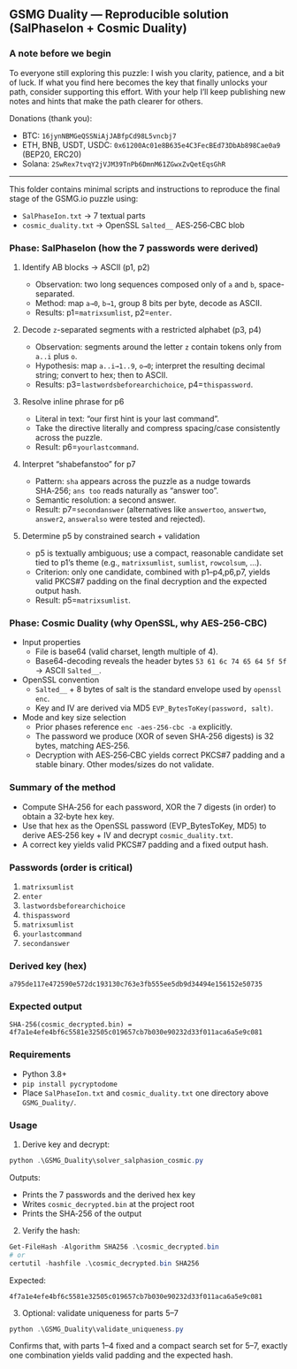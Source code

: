 ## GSMG Duality — Reproducible solution (SalPhaseIon + Cosmic Duality)

### A note before we begin
To everyone still exploring this puzzle: I wish you clarity, patience, and a bit of luck. If what you find here becomes the key that finally unlocks your path, consider supporting this effort. With your help I’ll keep publishing new notes and hints that make the path clearer for others.

Donations (thank you):
- BTC: `16jynNBMGeQSSNiAjJABfpCd98L5vncbj7`
- ETH, BNB, USDT, USDC: `0x61200Ac01e8B635e4C3FecBEd73DbAb898Cae0a9` (BEP20, ERC20)
- Solana: `2SwRex7tvqY2jVJM39TnPb6DmnM61ZGwxZvQetEqsGhR`

---

This folder contains minimal scripts and instructions to reproduce the final stage of the GSMG.io puzzle using:
- `SalPhaseIon.txt` → 7 textual parts
- `cosmic_duality.txt` → OpenSSL `Salted__` AES‑256‑CBC blob

### Phase: SalPhaseIon (how the 7 passwords were derived)
1) Identify AB blocks → ASCII (p1, p2)
   - Observation: two long sequences composed only of `a` and `b`, space-separated.
   - Method: map `a→0`, `b→1`, group 8 bits per byte, decode as ASCII.
   - Results: p1=`matrixsumlist`, p2=`enter`.

2) Decode `z`-separated segments with a restricted alphabet (p3, p4)
   - Observation: segments around the letter `z` contain tokens only from `a..i` plus `o`.
   - Hypothesis: map `a..i→1..9`, `o→0`; interpret the resulting decimal string; convert to hex; then to ASCII.
   - Results: p3=`lastwordsbeforearchichoice`, p4=`thispassword`.

3) Resolve inline phrase for p6
   - Literal in text: “our first hint is your last command”.
   - Take the directive literally and compress spacing/case consistently across the puzzle.
   - Result: p6=`yourlastcommand`.

4) Interpret “shabefanstoo” for p7
   - Pattern: `sha` appears across the puzzle as a nudge towards SHA‑256; `ans too` reads naturally as “answer too”.
   - Semantic resolution: a second answer.
   - Result: p7=`secondanswer` (alternatives like `answertoo`, `answertwo`, `answer2`, `answeralso` were tested and rejected).

5) Determine p5 by constrained search + validation
   - p5 is textually ambiguous; use a compact, reasonable candidate set tied to p1’s theme (e.g., `matrixsumlist`, `sumlist`, `rowcolsum`, ...).
   - Criterion: only one candidate, combined with p1–p4,p6,p7, yields valid PKCS#7 padding on the final decryption and the expected output hash.
   - Result: p5=`matrixsumlist`.

### Phase: Cosmic Duality (why OpenSSL, why AES‑256‑CBC)
- Input properties
  - File is base64 (valid charset, length multiple of 4).
  - Base64-decoding reveals the header bytes `53 61 6c 74 65 64 5f 5f` → ASCII `Salted__`.
- OpenSSL convention
  - `Salted__` + 8 bytes of salt is the standard envelope used by `openssl enc`.
  - Key and IV are derived via MD5 `EVP_BytesToKey(password, salt)`.
- Mode and key size selection
  - Prior phases reference `enc -aes-256-cbc -a` explicitly.
  - The password we produce (XOR of seven SHA‑256 digests) is 32 bytes, matching AES‑256.
  - Decryption with AES‑256‑CBC yields correct PKCS#7 padding and a stable binary. Other modes/sizes do not validate.

### Summary of the method
- Compute SHA‑256 for each password, XOR the 7 digests (in order) to obtain a 32‑byte hex key.
- Use that hex as the OpenSSL password (EVP_BytesToKey, MD5) to derive AES‑256 key + IV and decrypt `cosmic_duality.txt`.
- A correct key yields valid PKCS#7 padding and a fixed output hash.

### Passwords (order is critical)
1) `matrixsumlist`
2) `enter`
3) `lastwordsbeforearchichoice`
4) `thispassword`
5) `matrixsumlist`
6) `yourlastcommand`
7) `secondanswer`

### Derived key (hex)
```
a795de117e472590e572dc193130c763e3fb555ee5db9d34494e156152e50735
```

### Expected output
```
SHA-256(cosmic_decrypted.bin) = 4f7a1e4efe4bf6c5581e32505c019657cb7b030e90232d33f011aca6a5e9c081
```

### Requirements
- Python 3.8+
- `pip install pycryptodome`
- Place `SalPhaseIon.txt` and `cosmic_duality.txt` one directory above `GSMG_Duality/`.

### Usage
1) Derive key and decrypt:
```powershell
python .\GSMG_Duality\solver_salphasion_cosmic.py
```
Outputs:
- Prints the 7 passwords and the derived hex key
- Writes `cosmic_decrypted.bin` at the project root
- Prints the SHA‑256 of the output

2) Verify the hash:
```powershell
Get-FileHash -Algorithm SHA256 .\cosmic_decrypted.bin
# or
certutil -hashfile .\cosmic_decrypted.bin SHA256
```
Expected:
```
4f7a1e4efe4bf6c5581e32505c019657cb7b030e90232d33f011aca6a5e9c081
```

3) Optional: validate uniqueness for parts 5–7
```powershell
python .\GSMG_Duality\validate_uniqueness.py
```
Confirms that, with parts 1–4 fixed and a compact search set for 5–7, exactly one combination yields valid padding and the expected hash.
